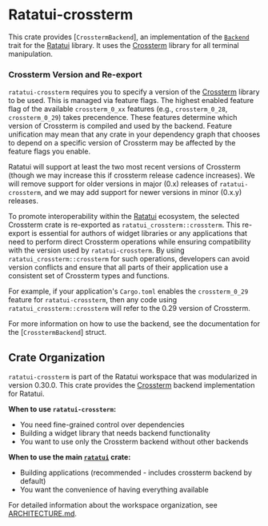 # Ratatui-crossterm

<!-- cargo-rdme start -->

This crate provides [`CrosstermBackend`], an implementation of the [`Backend`] trait for the
[Ratatui] library. It uses the [Crossterm] library for all terminal manipulation.

### Crossterm Version and Re-export

`ratatui-crossterm` requires you to specify a version of the [Crossterm] library to be used.
This is managed via feature flags. The highest enabled feature flag of the available
`crossterm_0_xx` features (e.g., `crossterm_0_28`, `crossterm_0_29`) takes precendence. These
features determine which version of Crossterm is compiled and used by the backend. Feature
unification may mean that any crate in your dependency graph that chooses to depend on a
specific version of Crossterm may be affected by the feature flags you enable.

Ratatui will support at least the two most recent versions of Crossterm (though we may increase
this if crossterm release cadence increases). We will remove support for older versions in major
(0.x) releases of `ratatui-crossterm`, and we may add support for newer versions in minor
(0.x.y) releases.

To promote interoperability within the [Ratatui] ecosystem, the selected Crossterm crate is
re-exported as `ratatui_crossterm::crossterm`. This re-export is essential for authors of widget
libraries or any applications that need to perform direct Crossterm operations while ensuring
compatibility with the version used by `ratatui-crossterm`. By using
`ratatui_crossterm::crossterm` for such operations, developers can avoid version conflicts and
ensure that all parts of their application use a consistent set of Crossterm types and
functions.

For example, if your application's `Cargo.toml` enables the `crossterm_0_29` feature for
`ratatui-crossterm`, then any code using `ratatui_crossterm::crossterm` will refer to the 0.29
version of Crossterm.

For more information on how to use the backend, see the documentation for the
[`CrosstermBackend`] struct.

[Ratatui]: https://ratatui.rs
[Crossterm]: https://crates.io/crates/crossterm
[`Backend`]: ratatui_core::backend::Backend

## Crate Organization

`ratatui-crossterm` is part of the Ratatui workspace that was modularized in version 0.30.0.
This crate provides the [Crossterm] backend implementation for Ratatui.

**When to use `ratatui-crossterm`:**

- You need fine-grained control over dependencies
- Building a widget library that needs backend functionality
- You want to use only the Crossterm backend without other backends

**When to use the main [`ratatui`] crate:**

- Building applications (recommended - includes crossterm backend by default)
- You want the convenience of having everything available

For detailed information about the workspace organization, see [ARCHITECTURE.md].

[`ratatui`]: https://crates.io/crates/ratatui
[ARCHITECTURE.md]: https://github.com/ratatui/ratatui/blob/main/ARCHITECTURE.md

<!-- cargo-rdme end -->
